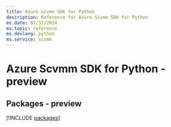 ```yaml
---
title: Azure Scvmm SDK for Python
description: Reference for Azure Scvmm SDK for Python
ms.date: 07/31/2024
ms.topic: reference
ms.devlang: python
ms.service: scvmm
---
```

# Azure Scvmm SDK for Python - preview
## Packages - preview
[!INCLUDE [packages](scvmm-index.md)]